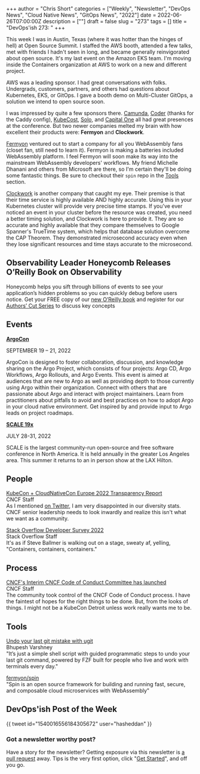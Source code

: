 +++
author = "Chris Short"
categories = ["Weekly", "Newsletter", "DevOps News", "Cloud Native News", "GitOps News", "2022"]
date = 2022-06-26T07:00:00Z
description = [""]
draft = false
slug = "273"
tags = []
title = "DevOps'ish 273: "
+++

This week I was in Austin, Texas (where it was hotter than the hinges of hell) at Open Source Summit. I staffed the AWS booth, attended a few talks, met with friends I hadn't seen in long, and became generally reinvigorated about open source. It's my last event on the Amazon EKS team. I'm moving inside the Containers organization at AWS to work on a new and different project.

AWS was a leading sponsor. I had great conversations with folks. Undergrads, customers, partners, and others had questions about Kubernetes, EKS, or GitOps. I gave a booth demo on Multi-Cluster GitOps, a solution we intend to open source soon.

I was impressed by quite a few sponsors there. [Camunda](https://camunda.com), [Coder](https://coder.com) (thanks for the Caddy config), [KubeCost](https://www.kubecost.com/), [Solo](https://www.solo.io/), and [Capital One](https://www.capitalone.com/tech/) all had great presences at the conference. But two newer companies melted my brain with how excellent their products were: **Fermyon** and **Clockwork**.

[Fermyon](https://www.fermyon.com) ventured out to start a company for all you WebAssembly fans (closet fan, still need to learn it). Fermyon is making a batteries included WebAssembly platform. I feel Fermyon will soon make its way into the mainstream WebAssembly developers' workflows. My friend Michelle Dhanani and others from Microsoft are there, so I'm certain they'll be doing some fantastic things. Be sure to checkout their `spin` repo in the [Tools](#tools) section.

[Clockwork](https://www.clockwork.io/) is another company that caught my eye. Their premise is that their time service is highly available AND highly accurate. Using this in your Kubernetes cluster will provide very precise time stamps. If you've ever noticed an event in your cluster before the resource was created, you need a better timing solution, and Clockwork is here to provide it. They are so accurate and highly available that they compare themselves to Google Spanner's TrueTime system, which helps that database solution overcome the CAP Theorem. They demonstrated microsecond accuracy even when they lose significant resources and time stays accurate to the microsecond.

## Observability Leader Honeycomb Releases O’Reilly Book on Observability

Honeycomb helps you sift through billions of events to see your application’s hidden problems so you can quickly debug before users notice. Get your FREE copy of our [new O’Reilly book](https://info.honeycomb.io/observability-engineering-oreilly-book-2022?utm_source=devopsish&utm_medium=newsletter&utm_campaign=oreilly_book_observability_engineering_2022&utm_id=oreillybook2022&utm_content=2113) and register for our [Authors’ Cut Series](https://www.honeycomb.io/oreilly-observability-engineering/?utm_source=devopsish&utm_medium=newsletter&utm_campaign=oreilly_authors_cut_series_2022&utm_id=oreillyauthorscut&utm_content=2112) to discuss key concepts

## Events

[**ArgoCon**](https://events.linuxfoundation.org/argocon/?source=devopsish)

SEPTEMBER 19 – 21, 2022

ArgoCon is designed to foster collaboration, discussion, and knowledge sharing on the Argo Project, which consists of four projects: Argo CD, Argo Workflows, Argo Rollouts, and Argo Events. This event is aimed at audiences that are new to Argo as well as providing depth to those currently using Argo within their organization. Connect with others that are passionate about Argo and interact with project maintainers. Learn from practitioners about pitfalls to avoid and best practices on how to adopt Argo in your cloud native environment. Get inspired by and provide input to Argo leads on project roadmaps.

[**SCALE 19x**](http://www.socallinuxexpo.org/?source=devopsish)

JULY 28-31, 2022

SCALE is the largest community-run open-source and free software conference in North America. It is held annually in the greater Los Angeles area. This summer it returns to an in person show at the LAX Hilton.

## People

[KubeCon + CloudNativeCon Europe 2022 Transparency Report](https://www.cncf.io/reports/kubecon-cloudnativecon-europe-2022/)  
CNCF Staff  
As I mentioned [on Twitter](https://twitter.com/ChrisShort/status/1540391736970821642), I am very disappointed in our diversity stats. CNCF senior leadership needs to look inwardly and realize this isn't what we want as a community.

[Stack Overflow Developer Survey 2022](https://survey.stackoverflow.co/2022/)  
Stack Overflow Staff  
It's as if Steve Ballmer is walking out on a stage, sweaty af, yelling, "Containers, containers, containers."

## Process

[CNCF's Interim CNCF Code of Conduct Committee has launched](https://www.cncf.io/blog/2022/06/23/cncfs-interim-cncf-code-of-conduct-committee-has-launched/)  
CNCF Staff  
The community took control of the CNCF Code of Conduct process. I have the faintest of hopes for the right things to be done. But, from the looks of things. I might not be a KubeCon Detroit unless work really wants me to be.

## Tools

[Undo your last git mistake with ugit](https://bhupesh.me/undo-your-last-git-mistake-with-ugit/)  
Bhupesh Varshney  
"It’s just a simple shell script with guided programmatic steps to undo your last git command, powered by FZF built for people who live and work with terminals every day."



[fermyon/spin](https://github.com/fermyon/spin)  
"Spin is an open source framework for building and running fast, secure, and composable cloud microservices with WebAssembly"

## DevOps'ish Post of the Week

{{ tweet id="1540016556184305672" user="hasheddan" }}

### Got a newsletter worthy post?

Have a story for the newsletter? Getting exposure via this newsletter is [a pull request](https://github.com/chris-short/devopsish.com/issues/new/choose) away. Tips is the very first option, click "[Get Started](https://github.com/chris-short/devopsish.com/issues/new?assignees=chris-short&labels=tips&template=TIPS.md&title=%5BTips%5D%3A+)", and off you go.
